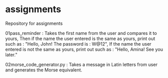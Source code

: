 # assignments
Repository for assignments

01pass_reminder : Takes the first name from the user and compares it to yours,
Then if the name the user entered is the same as yours, print out such as : "Hello, John! The password is : W@12",
If the name the user entered is not the same as yours, print out such as : "Hello, Amina! See you later."

02morse_code_generator.py : Takes a message in Latin letters from user and generates  the Morse equivalent.